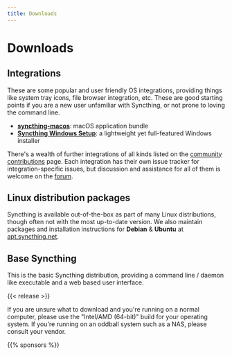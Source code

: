 ```yaml
---
title: Downloads
---
```


# Downloads

## Integrations

These are some popular and user friendly OS integrations, providing things like system tray icons, file browser integration, etc. These are good starting points if you are a new user unfamiliar with Syncthing, or not prone to loving the command line.

- **[syncthing-macos](https://github.com/syncthing/syncthing-macos/releases/latest)**:
  macOS application bundle
- **[Syncthing Windows Setup](https://github.com/Bill-Stewart/SyncthingWindowsSetup/releases/latest)**: a lightweight yet full-featured Windows installer

There's a wealth of further integrations of all kinds listed on the [community
contributions](https://docs.syncthing.net/users/contrib.html) page. Each
integration has their own issue tracker for integration-specific issues, but
discussion and assistance for all of them is welcome on the
[forum](https://forum.syncthing.net/).

## Linux distribution packages

Syncthing is available out-of-the-box as part of many Linux distributions,
though often not with the most up-to-date version. We also maintain packages
and installation instructions for **Debian** & **Ubuntu** at
[apt.syncthing.net](https://apt.syncthing.net).

## Base Syncthing

This is the basic Syncthing distribution, providing a command line / daemon like
executable and a web based user interface.

{{< release >}}

If you are unsure what to download and you're running on a normal computer,
please use the "Intel/AMD (64-bit)" build for your operating system. If you're
running on an oddball system such as a NAS, please consult your vendor.

{{% sponsors %}}
